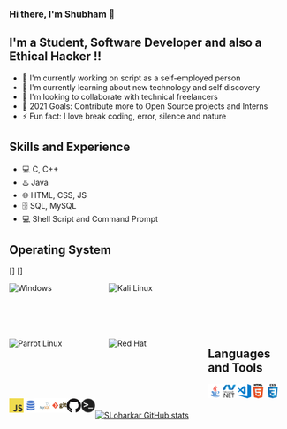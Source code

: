 ### Hi there, I'm Shubham 👋

## I'm a Student, Software Developer and also a Ethical Hacker !!

- 🔭 I'm currently working on script as a self-employed person
- 🌱 I'm currently learning about new technology and self discovery
- 👯 I'm looking to collaborate with technical freelancers
- 🥅 2021 Goals: Contribute more to Open Source projects and Interns
- ⚡ Fun fact: I love break coding, error, silence and nature

## Skills and Experience
* 💻 C, C++
* ♨️ Java
* 🌐 HTML, CSS, JS
* 🗄️ SQL, MySQL
* 💻 Shell Script and Command Prompt

## Operating System      
[<meta name="viewport" content="width=device-width, initial-scale=1.0">]
[<style>]
img {
  max-width: 100%;
  height: auto;
}
[</style>]
 
[<img align="left" alt="Windows" width="180px" height="100px" src="https://download.logo.wine/logo/Windows_10/Windows_10-Logo.wine.png"  />][windows]
[<img align="left" alt="Kali Linux" width="180px" height="100px" src="https://www.edureka.co/blog/wp-content/uploads/2019/01/Kali-logo-Ethical-Hacking-using-Kali-Linux-Edureka.jpg"  />][kali]
[<img align="left" alt="Parrot Linux" width="180px" height="100px" src="https://docs.parrotlinux.org/img/macaw-poly.jpg"  />][parrot]
[<img align="left" alt="Red Hat" width="180px" height="100px" src="https://www.redhat.com/cms/managed-files/Brand_Standars-Red_Hat-_color_on-black.svg?itok=wPCF1-sX"  />][red hat]

[windows]: https://www.microsoft.com/en-in/windows
[kali]: https://www.kali.org/
[parrot]: https://www.parrotsec.org/
[red hat]: https://www.redhat.com/en
<br><br><br><br><br>
## Languages and Tools

[<img align="left" alt="Java" width="26px" src="https://github.com/Rohit-MyRG/Rohit-MyRG/blob/main/java-43-569305.webp" title="Java" />][java]
[<img align="left" alt=".NET" width="26px" src="https://github.com/Rohit-MyRG/Rohit-MyRG/blob/main/microsoft-dot-net-1-1175179.webp" title=".NET" />][dotnet]
[<img align="left" alt="Visual Studio Code" width="26px" src="https://raw.githubusercontent.com/github/explore/80688e429a7d4ef2fca1e82350fe8e3517d3494d/topics/visual-studio-code/visual-studio-code.png" title="Visual Studio Code" />][vscode]
[<img align="left" alt="HTML5" width="26px" src="https://raw.githubusercontent.com/github/explore/80688e429a7d4ef2fca1e82350fe8e3517d3494d/topics/html/html.png" title="HTML5" />][webdevplaylist]
[<img align="left" alt="CSS3" width="26px" src="https://raw.githubusercontent.com/github/explore/80688e429a7d4ef2fca1e82350fe8e3517d3494d/topics/css/css.png" title="CSS3" />][webdevplaylist1]
[<img align="left" alt="JavaScript" width="26px" src="https://raw.githubusercontent.com/github/explore/80688e429a7d4ef2fca1e82350fe8e3517d3494d/topics/javascript/javascript.png" title="JavaScript"  />][webdevplaylist2]
[<img align="left" alt="SQL" width="26px" src="https://raw.githubusercontent.com/github/explore/80688e429a7d4ef2fca1e82350fe8e3517d3494d/topics/sql/sql.png" title="SQL"  />][webdevplaylist3]
[<img align="left" alt="MySQL" width="26px" src="https://raw.githubusercontent.com/github/explore/80688e429a7d4ef2fca1e82350fe8e3517d3494d/topics/mysql/mysql.png" title="MySQL" />][webdevplaylist4]
<img align="left" alt="Git" width="26px" src="https://raw.githubusercontent.com/github/explore/80688e429a7d4ef2fca1e82350fe8e3517d3494d/topics/git/git.png" title="Git" />
<img align="left" alt="GitHub" width="26px" src="https://raw.githubusercontent.com/github/explore/78df643247d429f6cc873026c0622819ad797942/topics/github/github.png" title="GitHub" />
<img align="left" alt="Terminal" width="26px" src="https://raw.githubusercontent.com/github/explore/80688e429a7d4ef2fca1e82350fe8e3517d3494d/topics/terminal/terminal.png"  />

[java]: https://www.javatpoint.com/java-tutorial
[dotnet]: https://www.javatpoint.com/net-framework
[vscode]: https://code.visualstudio.com/download
[webdevplaylist]: https://www.w3schools.com/html/
[webdevplaylist1]: https://www.w3schools.com/css/default.asp
[webdevplaylist2]: https://www.w3schools.com/js/default.asp
[webdevplaylist3]: https://www.w3schools.com/sql/default.asp
[webdevplaylist4]: https://www.tutorialspoint.com/mysql/index.htm

<br/><br/>

[![SLoharkar GitHub stats](https://github-readme-stats.vercel.app/api?username=SLoharkar)](https://github.com/SLoharkar/github-readme-stats)

